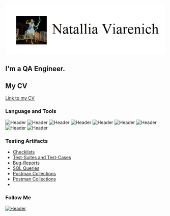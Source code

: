 [![Header](https://github.com/Natallia27/Natallia27/blob/main/assets/1.png)](https://www.linkedin.com/in/natallia-viarenich/)

## I'm a QA Engineer. 
## My CV
[Link to my CV](https://drive.google.com/file/d/1LP_RmND_gmT36EHhp8Rdd1T2BWxarQzr/view?usp=share_link)

### Language and Tools

![Header](https://img.shields.io/badge/Jira-4aa5f8?style=for-the-badge&logo=jira&logoColor=13b1)
![Header](https://img.shields.io/badge/AzureDevops-4aa5f8?style=for-the-badge&logo=azuredevops&logoColor=0074d0)
![Header](https://img.shields.io/badge/Postman-4aa5f8?style=for-the-badge&logo=postman&logoColor=f76935)
![Header](https://img.shields.io/badge/MySQL-4aa5f8?style=for-the-badge&logo=mysql&logoColor=00618a)
![Header](https://img.shields.io/badge/Github-4aa5f8?style=for-the-badge&logo=github&logoColor=8cc4d7)
![Header](https://img.shields.io/badge/DevTools-4aa5f8?style=for-the-badge&logo=googlechrome&logoColor=2674f2)
![Header](https://img.shields.io/badge/AndroidStudio-4aa5f8?style=for-the-badge&logo=androidstudio&logoColor=3ad07d)
![Header](https://img.shields.io/badge/Fiddler-4aa5f8?style=for-the-badge&logo=fiddler&logoColor=8cc4d7)
![Header](https://img.shields.io/badge/CharlesProxy-4aa5f8?style=for-the-badge&logo=charlesproxy&logoColor=8cc4d7)

### Testing Artifacts

- [Checklists](https://github.com/Natallia27/Checklists)
- [Test-Suites and Test-Cases](https://github.com/Natallia27/Test_Suites_Cases)
- [Bug-Reports](https://github.com/Natallia27/Bug_Reports)
- [SQL Queries](https://github.com/Natallia27/SQL)
- [Postman Collections](https://github.com/Natallia27/Postman)
- [Postman Collections](https://github.com/Natallia27/Bash)
- 
### Follow Me

[![Header](https://img.shields.io/badge/Linkedin-4aa5f8?style=for-the-badge&logo=linkedin&logoColor=0073b1)](https://www.linkedin.com/in/natallia-viarenich)
